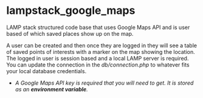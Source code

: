 # lampstack_google_maps
LAMP stack structured code base that uses Google Maps API and is user based of which saved places show up on the map.

A user can be created and then once they are logged in they will see a table of saved points of interests with a marker on the map showing the location. The logged in user is session based and a local LAMP server is required. You can update the connection in the _db/connection.php_ to whatever fits your local database credentials. 

- _A Google Maps API key is required that you will need to get. It is stored as an **environment variable**._
